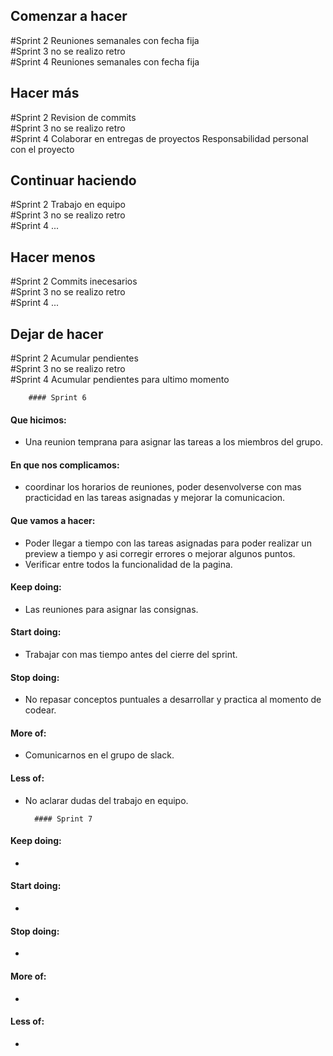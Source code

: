 
<h2>Comenzar a hacer</h2>
    #Sprint 2
        Reuniones semanales con fecha fija
<br>
    #Sprint 3
        no se realizo retro
<br>
    #Sprint 4
        Reuniones semanales con fecha fija
    
<h2>Hacer más</h2>
    #Sprint 2
        Revision de commits
<br>
    #Sprint 3
        no se realizo retro
<br>
    #Sprint 4
        Colaborar en entregas de proyectos
        Responsabilidad personal con el proyecto
<h2>Continuar haciendo</h2>
    #Sprint 2
        Trabajo en equipo
<br>
    #Sprint 3
        no se realizo retro
<br>
    #Sprint 4
        ...
<h2>Hacer menos</h2>
    #Sprint 2    
        Commits inecesarios
<br>
    #Sprint 3
        no se realizo retro
<br>
    #Sprint 4
        ...
<h2>Dejar de hacer</h2>
    #Sprint 2    
        Acumular pendientes
<br>
    #Sprint 3
        no se realizo retro
<br>
    #Sprint 4
        Acumular pendientes para ultimo momento
<br>

        #### Sprint 6
 
 #### Que hicimos:
 
 * Una reunion temprana para asignar las tareas a los miembros del grupo.

 #### En que nos complicamos:

* coordinar los horarios de reuniones, poder desenvolverse con mas practicidad en las tareas asignadas y mejorar la comunicacion.

#### Que vamos a hacer:

* Poder llegar a tiempo con las tareas asignadas para poder realizar un preview a tiempo y asi corregir errores o mejorar algunos puntos.
* Verificar entre todos la funcionalidad de la pagina.

#### Keep doing:
* Las reuniones para asignar las consignas.

#### Start doing:
* Trabajar con mas tiempo antes del cierre del sprint.

#### Stop doing:
* No repasar conceptos puntuales a desarrollar y practica al momento de codear.

#### More of:
* Comunicarnos en el grupo de slack.

#### Less of:
* No aclarar dudas del trabajo en equipo.


        #### Sprint 7

#### Keep doing:
* 

#### Start doing:
* 

#### Stop doing:
* 

#### More of:
* 

#### Less of:
* 